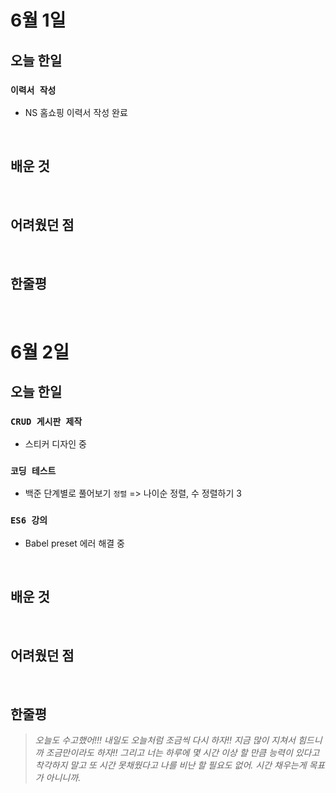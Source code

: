 # 6월 1일

## 오늘 한일

### `이력서 작성`

- NS 홈쇼핑 이력서 작성 완료

<br>

## 배운 것

<br>

## 어려웠던 점

<br>

## 한줄평

<br>

# 6월 2일

## 오늘 한일

### `CRUD 게시판 제작`

- 스티커 디자인 중

### `코딩 테스트`

- 백준 단계별로 풀어보기 `정렬` => 나이순 정렬, 수 정렬하기 3

### `ES6 강의`

- Babel preset 에러 해결 중

<br>

## 배운 것

<br>

## 어려웠던 점

<br>

## 한줄평

> _오늘도 수고했어!!! 내일도 오늘처럼 조금씩 다시 하자!! 지금 많이 지쳐서 힘드니까 조금만이라도 하자!! 그리고 너는 하루에 몇 시간 이상 할 만큼 능력이 있다고 착각하지 말고 또 시간 못채웠다고 나를 비난 할 필요도 없어. 시간 채우는게 목표가 아니니까._

<br>
